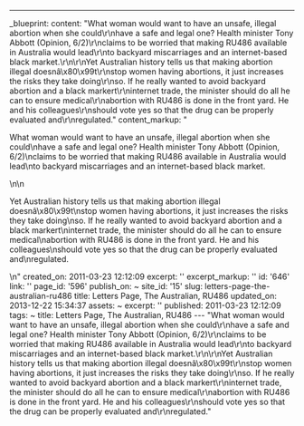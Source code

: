 ---
_blueprint:
  content: "What woman would want to have an unsafe, illegal abortion when she could\r\nhave
    a safe and legal one? Health minister Tony Abbott (Opinion, 6/2)\r\nclaims to
    be worried that making RU486 available in Australia would lead\r\nto backyard
    miscarriages and an internet-based black market.\r\n\r\nYet Australian history
    tells us that making abortion illegal doesnâ\x80\x99t\r\nstop women having abortions,
    it just increases the risks they take doing\r\nso. If he really wanted to avoid
    backyard abortion and a black markert\r\ninternet trade, the minister should do
    all he can to ensure medical\r\nabortion with RU486 is done in the front yard.
    He and his colleagues\r\nshould vote yes so that the drug can be properly evaluated
    and\r\nregulated."
  content_markup: "<p>What woman would want to have an unsafe, illegal abortion when
    she could\nhave a safe and legal one? Health minister Tony Abbott (Opinion, 6/2)\nclaims
    to be worried that making RU486 available in Australia would lead\nto backyard
    miscarriages and an internet-based black market.</p>\n\n<p>Yet Australian history
    tells us that making abortion illegal doesnâ\x80\x99t\nstop women having abortions,
    it just increases the risks they take doing\nso. If he really wanted to avoid
    backyard abortion and a black markert\ninternet trade, the minister should do
    all he can to ensure medical\nabortion with RU486 is done in the front yard. He
    and his colleagues\nshould vote yes so that the drug can be properly evaluated
    and\nregulated.</p>\n"
  created_on: 2011-03-23 12:12:09
  excerpt: ''
  excerpt_markup: ''
  id: '646'
  link: ''
  page_id: '596'
  publish_on: ~
  site_id: '15'
  slug: letters-page-the-australian-ru486
  title: Letters Page, The Australian, RU486
  updated_on: 2013-12-22 15:34:37
assets: ~
excerpt: ''
published: 2011-03-23 12:12:09
tags: ~
title: Letters Page, The Australian, RU486
--- "What woman would want to have an unsafe, illegal abortion when she could\r\nhave
  a safe and legal one? Health minister Tony Abbott (Opinion, 6/2)\r\nclaims to be
  worried that making RU486 available in Australia would lead\r\nto backyard miscarriages
  and an internet-based black market.\r\n\r\nYet Australian history tells us that
  making abortion illegal doesnâ\x80\x99t\r\nstop women having abortions, it just
  increases the risks they take doing\r\nso. If he really wanted to avoid backyard
  abortion and a black markert\r\ninternet trade, the minister should do all he can
  to ensure medical\r\nabortion with RU486 is done in the front yard. He and his colleagues\r\nshould
  vote yes so that the drug can be properly evaluated and\r\nregulated."
